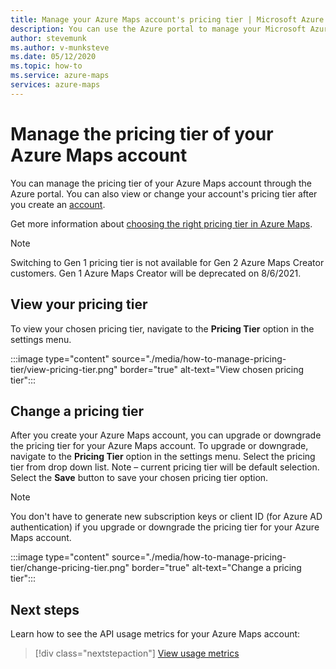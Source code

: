 ```yaml
---
title: Manage your Azure Maps account's pricing tier | Microsoft Azure Maps 
description: You can use the Azure portal to manage your Microsoft Azure Maps account and its pricing tier.
author: stevemunk
ms.author: v-munksteve
ms.date: 05/12/2020
ms.topic: how-to
ms.service: azure-maps
services: azure-maps
---
```


# Manage the pricing tier of your Azure Maps account

You can manage the pricing tier of your Azure Maps account through the Azure portal. You can also view or change your account's pricing tier after you create an [account](https://azure.microsoft.com/free/?WT.mc_id=A261C142F).

Get more information about [choosing the right pricing tier in Azure Maps](./choose-pricing-tier.md).

>[!NOTE]
>Switching to Gen 1 pricing tier is not available for Gen 2 Azure Maps Creator customers.  Gen 1 Azure Maps Creator will be deprecated on 8/6/2021.

## View your pricing tier

To view your chosen pricing tier, navigate to the **Pricing Tier** option in the settings menu.

:::image type="content" source="./media/how-to-manage-pricing-tier/view-pricing-tier.png" border="true" alt-text="View chosen pricing tier":::

## Change a pricing tier

After you create your Azure Maps account, you can upgrade or downgrade the pricing tier for your Azure Maps account. To upgrade or downgrade, navigate to the **Pricing Tier** option in the settings menu. Select the pricing tier from drop down list.  Note – current pricing tier will be default selection.  Select the **Save** button to save your chosen pricing tier option.

> [!NOTE]
> You don't have to generate new subscription keys or client ID (for Azure AD authentication) if you upgrade or downgrade the pricing tier for your Azure Maps account.


:::image type="content" source="./media/how-to-manage-pricing-tier/change-pricing-tier.png" border="true" alt-text="Change a pricing tier":::



## Next steps

Learn how to see the API usage metrics for your Azure Maps account:

> [!div class="nextstepaction"]	
> [View usage metrics](./how-to-view-api-usage.md)